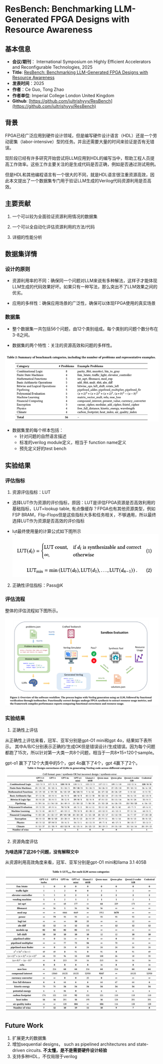 # ResBench: Benchmarking LLM-Generated FPGA Designs with Resource Awareness

## 基本信息
- **会议/期刊**： International Symposium on Highly Efficient Accelerators and Reconfigurable Technologies, 2025
- **Title**: [ResBench: Benchmarking LLM-Generated FPGA Designs with  Resource Awareness](https://arxiv.org/pdf/2503.08823)
- **发表时间**：2025
- **作者**：Ce Guo, Tong Zhao
- **作者单位**: Imperial College London United Kingdom
- **Github**: [https://github.com/jultrishyyy/ResBench](https://github.com/jultrishyyy/ResBench)

## 背景
FPGA已经广泛应用到硬件设计领域，但是编写硬件设计语言（HDL）还是一个劳动密集（labor-intensive）型的任务。并且还需要大量的时间来验证是否有无错误。

现阶段已经有许多研究开始尝试将LLM应用到HDL的编写当中，帮助工程人员提高工作效率。这些工作主要关注的是生成代码是否正确，例如是否通过测试用例。

但是HDL和其他编程语言有一个很大的不同，就是HDL语言很注重资源高效，因此本文提出了一个数据集专门用于验证LLM生成的Verilog代码资源利用是否高效。


## 主要贡献

1. 一个可以较为全面验证资源利用情况的数据集

2. 一个可以全自动化评估资源利用的方法/代码

3. 详细的性能分析

## 数据集详情

### 设计的原则

- 资源利用率的不同：确保同一个问题对LLM来说有多种解法，这样子才能体现LLM生成的代码效果好坏。如果只有一种写法，那么突出不了LLM效果之间的优劣。


- 应用的多样性：确保应用场景的广泛性，确保可以体现FPGA使用的真实场景


### 数据集

- 整个数据集一共包括56个问题，由12个类别组成。每个类别的问题个数分布在3-8之间。

- 数据集的两个特性：关注的资源高效和问题的多样性。

![overview dataset](figs/ResBench/OverviewDataset.png)

- 数据集里的每个样本包括：
    - 针对问题的自然语言描述
    - 标准的verilog module定义，相当于 function name定义
    - 预先定义好的test bench
## 实验结果

### 评估指标

1. 资源评估指标：LUT
    
- 选择LUT作为资源的评价指标，原因：LUT是评估FPGA资源是否高效利用的基础指标，LUT=lookup table, 有点像缓存？FPGA也有其他资源类型，例如FSP BRAM，Flip-Flops但是这些指标大多和任务相关，不够通用，所以最终选择LUT作为资源是否高效的评价指标

- lut最终使用量的计算公式如下图所示
![lut](figs/ResBench/LUT_form.png)


2. 正确性评估指标：Pass@K

### 评估流程

整体的评估流程如下图所示。

![overview_workflow](figs/ResBench/overview_workflow.png)

### 实验结果

1. 正确性上评估

从正确性上评估来看，冠军、亚军分别是gpt-O1 mini和gpt 4o，结果如下表所示。
其中A/B/C分别表示正确的/生成OK但是错误设计/生成错误。因为每个问题都跑了15次，所以针对第一大类一共8个问题，相当于一共8*15=120个sample。

gpt-o1 赢下了12个大类中的5个，gpt 4o赢下了4个，gpt 4赢下了2个。
![RESULT1](figs/ResBench/Result1.png)

2. 资源角度评估

**为啥选择了这26个问题，没有解释文中**


从资源利用高效角度来看，冠军、亚军分别是gpt-O1 mini和llama 3.1 405B

![RESULT2](figs/ResBench/Result2.png)

## Future Work

1. 扩展更大的数据集
2. 增加sequential designs， such as pipelined architectures and state-driven circuits. **不太懂，是不是需要硬件设计经验**
3. 支持多种HDL，不仅局限于verilog